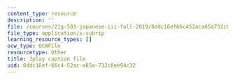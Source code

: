 ```yaml
---
content_type: resource
description: ''
file: /courses/21g-503-japanese-iii-fall-2019/8ddc16ef66c452aca65a732c8ee94c32_K12JGiYHcTw.vtt
file_type: application/x-subrip
learning_resource_types: []
ocw_type: OCWFile
resourcetype: Other
title: 3play caption file
uid: 8ddc16ef-66c4-52ac-a65a-732c8ee94c32
---
```

